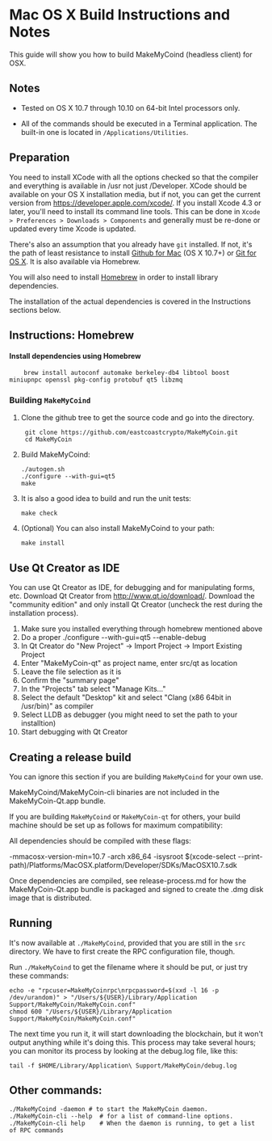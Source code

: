 Mac OS X Build Instructions and Notes
====================================
This guide will show you how to build MakeMyCoind (headless client) for OSX.

Notes
-----

* Tested on OS X 10.7 through 10.10 on 64-bit Intel processors only.

* All of the commands should be executed in a Terminal application. The
built-in one is located in `/Applications/Utilities`.

Preparation
-----------

You need to install XCode with all the options checked so that the compiler
and everything is available in /usr not just /Developer. XCode should be
available on your OS X installation media, but if not, you can get the
current version from https://developer.apple.com/xcode/. If you install
Xcode 4.3 or later, you'll need to install its command line tools. This can
be done in `Xcode > Preferences > Downloads > Components` and generally must
be re-done or updated every time Xcode is updated.

There's also an assumption that you already have `git` installed. If
not, it's the path of least resistance to install [Github for Mac](https://mac.github.com/)
(OS X 10.7+) or
[Git for OS X](https://code.google.com/p/git-osx-installer/). It is also
available via Homebrew.

You will also need to install [Homebrew](http://brew.sh) in order to install library
dependencies.

The installation of the actual dependencies is covered in the Instructions
sections below.

Instructions: Homebrew
----------------------

#### Install dependencies using Homebrew

        brew install autoconf automake berkeley-db4 libtool boost miniupnpc openssl pkg-config protobuf qt5 libzmq

### Building `MakeMyCoind`

1. Clone the github tree to get the source code and go into the directory.

        git clone https://github.com/eastcoastcrypto/MakeMyCoin.git
        cd MakeMyCoin

2.  Build MakeMyCoind:

        ./autogen.sh
        ./configure --with-gui=qt5
        make

3.  It is also a good idea to build and run the unit tests:

        make check

4.  (Optional) You can also install MakeMyCoind to your path:

        make install

Use Qt Creator as IDE
------------------------
You can use Qt Creator as IDE, for debugging and for manipulating forms, etc.
Download Qt Creator from http://www.qt.io/download/. Download the "community edition" and only install Qt Creator (uncheck the rest during the installation process).

1. Make sure you installed everything through homebrew mentioned above
2. Do a proper ./configure --with-gui=qt5 --enable-debug
3. In Qt Creator do "New Project" -> Import Project -> Import Existing Project
4. Enter "MakeMyCoin-qt" as project name, enter src/qt as location
5. Leave the file selection as it is
6. Confirm the "summary page"
7. In the "Projects" tab select "Manage Kits..."
8. Select the default "Desktop" kit and select "Clang (x86 64bit in /usr/bin)" as compiler
9. Select LLDB as debugger (you might need to set the path to your installtion)
10. Start debugging with Qt Creator

Creating a release build
------------------------
You can ignore this section if you are building `MakeMyCoind` for your own use.

MakeMyCoind/MakeMyCoin-cli binaries are not included in the MakeMyCoin-Qt.app bundle.

If you are building `MakeMyCoind` or `MakeMyCoin-qt` for others, your build machine should be set up
as follows for maximum compatibility:

All dependencies should be compiled with these flags:

 -mmacosx-version-min=10.7
 -arch x86_64
 -isysroot $(xcode-select --print-path)/Platforms/MacOSX.platform/Developer/SDKs/MacOSX10.7.sdk

Once dependencies are compiled, see release-process.md for how the MakeMyCoin-Qt.app
bundle is packaged and signed to create the .dmg disk image that is distributed.

Running
-------

It's now available at `./MakeMyCoind`, provided that you are still in the `src`
directory. We have to first create the RPC configuration file, though.

Run `./MakeMyCoind` to get the filename where it should be put, or just try these
commands:

    echo -e "rpcuser=MakeMyCoinrpc\nrpcpassword=$(xxd -l 16 -p /dev/urandom)" > "/Users/${USER}/Library/Application Support/MakeMyCoin/MakeMyCoin.conf"
    chmod 600 "/Users/${USER}/Library/Application Support/MakeMyCoin/MakeMyCoin.conf"

The next time you run it, it will start downloading the blockchain, but it won't
output anything while it's doing this. This process may take several hours;
you can monitor its process by looking at the debug.log file, like this:

    tail -f $HOME/Library/Application\ Support/MakeMyCoin/debug.log

Other commands:
-------

    ./MakeMyCoind -daemon # to start the MakeMyCoin daemon.
    ./MakeMyCoin-cli --help  # for a list of command-line options.
    ./MakeMyCoin-cli help    # When the daemon is running, to get a list of RPC commands

